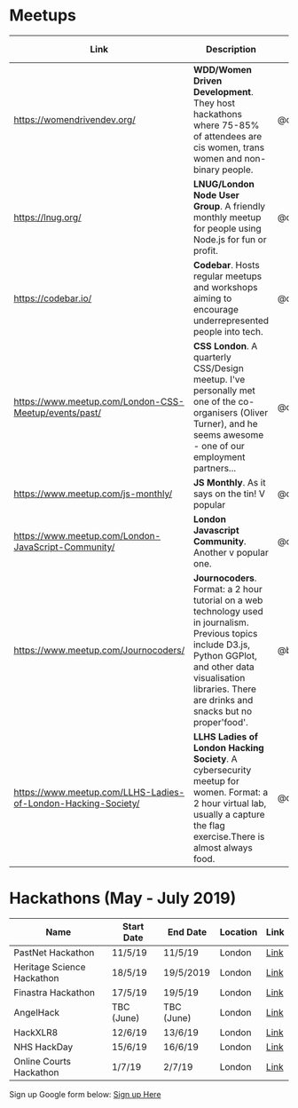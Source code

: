 # Meetups

| Link | Description | Added by | Other resources |
| -------- | -------- | -------- | -------- |
|   https://womendrivendev.org/        |  **WDD/Women Driven Development**. They host hackathons where 75-85% of attendees are cis women, trans women and non-binary people.     | @charlielafosse        |         |
| https://lnug.org/   | **LNUG/London Node User Group**. A friendly monthly meetup for people using Node.js for fun or profit.   | @charlielafosse  |      |
| https://codebar.io/ | **Codebar**. Hosts regular meetups and workshops aiming to encourage underrepresented people into tech. | @charlielafosse |    |
|https://www.meetup.com/London-CSS-Meetup/events/past/ |**CSS London**. A quarterly CSS/Design meetup. I've personally met one of the co-organisers (Oliver Turner), and he seems awesome - one of our employment partners... | @charlielafosse |  |
|https://www.meetup.com/js-monthly/ |**JS Monthly**. As it says on the tin! V popular |@charlielafosse | |
| https://www.meetup.com/London-JavaScript-Community/ |**London Javascript Community**. Another v popular one. | @charlielafosse | |
| https://www.meetup.com/Journocoders/ |**Journocoders**. Format: a 2 hour tutorial on a web technology used in journalism. Previous topics include D3.js, Python GGPlot, and other data visualisation libraries. There are drinks and snacks but no proper'food'. | @bobbysebolao | |
| https://www.meetup.com/LLHS-Ladies-of-London-Hacking-Society/ |**LLHS Ladies of London Hacking Society**. A cybersecurity meetup for women. Format: a 2 hour virtual lab, usually a capture the flag exercise.There is almost always food. | @dubhcait | |https://www.meetup.com/en-AU/todo-london/ |**//TODO London**. A monthly meetup focused around working in tech and sharing stories from the tech community. Friendly and inclusive.| @aniablaziak | |

# Hackathons (May - July 2019)

| Name | Start Date | End Date | Location | Link |
| -------- | -------- | -------- | --------- | --------- |
| PastNet Hackathon     | 11/5/19     | 11/5/19     | London     | [Link](https://www.eventbrite.co.uk/e/pastnet-hackathon-network-science-of-the-past-tickets-58541996688?aff=ebdssbdestsearch)     |
| Heritage Science Hackathon    | 18/5/19     | 19/5/2019     | London     | [Link](https://www.ucl.ac.uk/bartlett/heritage/events/2019/may/heritage-science-hackathon)     |
| Finastra Hackathon    | 17/5/19     | 19/5/19     | London     | [Link](https://www.fintechtalents.com/hackathon-finastra/)     |
| AngelHack    | TBC (June)     | TBC (June)     | London     | [Link](https://angelhack.com/global-hackathon-series/#cities)     |
| HackXLR8     | 12/6/19     | 13/6/19     | London     | [Link](http://hackxlr8.bemyapp.com/?utm_source=bemyapp.com&utm_medium=referral&utm_campaign=referencing)     |
| NHS HackDay     | 15/6/19     | 16/6/19     | London     | [Link](https://nhshackday.com/)     |
| Online Courts Hackathon     | 1/7/19     | 2/7/19     | London     | [Link](https://www.onlinecourtshackathon.com/)     |

Sign up Google form below:
[Sign up Here](https://forms.gle/2gxBxBuZ7wJkSbEn6)
